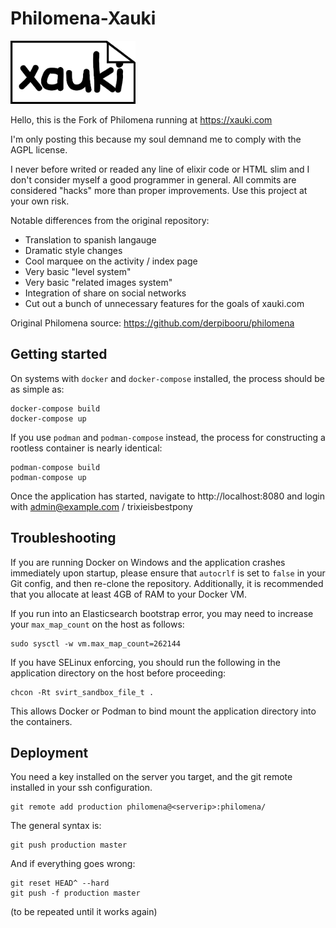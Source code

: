 # Philomena-Xauki
<img src="assets/static/xauki-rect.png" width="200">

Hello, this is the Fork of Philomena running at https://xauki.com

I'm only posting this because my soul demnand me to comply with the AGPL license.

I never before writed or readed any line of elixir code or HTML slim and I don't consider myself a good programmer in general. All commits are considered "hacks" more than proper improvements. Use this project at your own risk.

Notable differences from the original repository:
- Translation to spanish langauge
- Dramatic style changes
- Cool marquee on the activity / index page
- Very basic "level system"
- Very basic "related images system"
- Integration of share on social networks
- Cut out a bunch of unnecessary features for the goals of xauki.com

Original Philomena source: https://github.com/derpibooru/philomena

## Getting started
On systems with `docker` and `docker-compose` installed, the process should be as simple as:

```
docker-compose build
docker-compose up
```

If you use `podman` and `podman-compose` instead, the process for constructing a rootless container is nearly identical:

```
podman-compose build
podman-compose up
```

Once the application has started, navigate to http://localhost:8080 and login with admin@example.com / trixieisbestpony

## Troubleshooting

If you are running Docker on Windows and the application crashes immediately upon startup, please ensure that `autocrlf` is set to `false` in your Git config, and then re-clone the repository. Additionally, it is recommended that you allocate at least 4GB of RAM to your Docker VM.

If you run into an Elasticsearch bootstrap error, you may need to increase your `max_map_count` on the host as follows:
```
sudo sysctl -w vm.max_map_count=262144
```

If you have SELinux enforcing, you should run the following in the application directory on the host before proceeding:
```
chcon -Rt svirt_sandbox_file_t .
```

This allows Docker or Podman to bind mount the application directory into the containers.

## Deployment
You need a key installed on the server you target, and the git remote installed in your ssh configuration.

    git remote add production philomena@<serverip>:philomena/

The general syntax is:

    git push production master

And if everything goes wrong:

    git reset HEAD^ --hard
    git push -f production master

(to be repeated until it works again)
